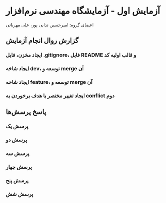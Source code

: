 # آزمایش اول - آزمایشگاه مهندسی نرم‌افزار
اعضای گروه: امیرحسین ندایی پور، علی مهربانی

## گزارش روال انجام آزمایش
### ایجاد مخزن، فایل .gitignore، فایل README و قالب اولیه کد


### ایجاد شاخه dev، توسعه و merge آن


### ایجاد شاخه feature، توسعه و merge آن


### ایجاد تغییر مختصر با هدف برخوردن به conflict دوم


## پاسخ پرسش‌ها
### پرسش یک


### پرسش دو


### پرسش سه


### پرسش چهار


### پرسش پنج


### پرسش شش

